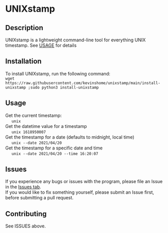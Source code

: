 
# UNIXstamp

## Description

UNIXstamp is a lightweight command-line tool for everything UNIX timestamp. See [USAGE](#Usage) for details

## Installation

To install UNIXstamp, run the following command:  
`wget https://raw.githubusercontent.com/kevinshome/unixstamp/main/install-unixstamp ;sudo python3 install-unixstamp`

## Usage


Get the current timestamp:  
&nbsp;&nbsp;&nbsp;&nbsp; `unix`  
Get the datetime value for a timestamp  
&nbsp;&nbsp;&nbsp;&nbsp; `unix 1618950007`  
Get the timestamp for a date (defaults to midnight, local time)  
&nbsp;&nbsp;&nbsp;&nbsp; `unix --date 2021/04/20`  
Get the timestamp for a specific date and time  
&nbsp;&nbsp;&nbsp;&nbsp; `unix --date 2021/04/20 --time 16:20:07`  

## Issues

If you experience any bugs or issues with the program, please file an Issue in the [Issues tab](https://github.com/kevinshome/unixstamp/issues).  
If you would like to fix something yourself, please submit an Issue first, before submitting a pull request.

## Contributing

See ISSUES above.
